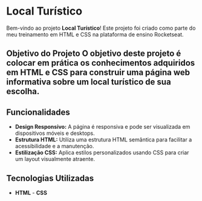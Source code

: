 # Local Turístico

Bem-vindo ao projeto **Local Turístico**! Este projeto foi criado como parte do meu treinamento em HTML e CSS na plataforma de ensino Rocketseat.

## Objetivo do Projeto O objetivo deste projeto é colocar em prática os conhecimentos adquiridos em HTML e CSS para construir uma página web informativa sobre um local turístico de sua escolha.

## Funcionalidades

- **Design Responsivo:** A página é responsiva e pode ser visualizada em dispositivos móveis e desktops.
- **Estrutura HTML:** Utiliza uma estrutura HTML semântica para facilitar a acessibilidade e a manutenção.
- **Estilização CSS:** Aplica estilos personalizados usando CSS para criar um layout visualmente atraente.

## Tecnologias Utilizadas

- **HTML** - **CSS**
